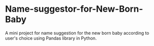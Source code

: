 # Name-suggestor-for-New-Born-Baby
A mini project for name suggestion for the new born baby according to user's choice using Pandas library in Python.
